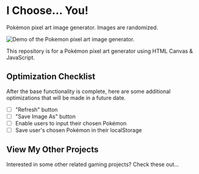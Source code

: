 # I Choose... You!
Pokémon pixel art image generator. Images are randomized. 

![Demo of the Pokemon pixel art image generator.](/img/cover.gif "Demo of the Pokémon pixel art image generator")

This repository is for a Pokémon pixel art generator using HTML Canvas &amp; JavaScript.

## Optimization Checklist
After the base functionality is complete, here are some additional optimizations that will be made in a future date.

- [ ] "Refresh" button
- [ ] "Save Image As" button
- [ ] Enable users to input their chosen Pokémon
- [ ] Save user's chosen Pokémon in their localStorage

## View My Other Projects
Interested in some other related gaming projects? Check these out...
